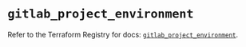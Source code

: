 # `gitlab_project_environment`

Refer to the Terraform Registry for docs: [`gitlab_project_environment`](https://registry.terraform.io/providers/gitlabhq/gitlab/17.6.1/docs/resources/project_environment).
